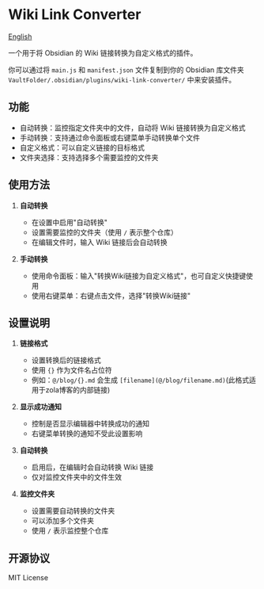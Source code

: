 # Wiki Link Converter

[English](README.md)

一个用于将 Obsidian 的 Wiki 链接转换为自定义格式的插件。

你可以通过将 `main.js` 和 `manifest.json` 文件复制到你的 Obsidian 库文件夹 `VaultFolder/.obsidian/plugins/wiki-link-converter/` 中来安装插件。

## 功能

- 自动转换：监控指定文件夹中的文件，自动将 Wiki 链接转换为自定义格式
- 手动转换：支持通过命令面板或右键菜单手动转换单个文件
- 自定义格式：可以自定义链接的目标格式
- 文件夹选择：支持选择多个需要监控的文件夹

## 使用方法

1. **自动转换**
   - 在设置中启用"自动转换"
   - 设置需要监控的文件夹（使用 `/` 表示整个仓库）
   - 在编辑文件时，输入 Wiki 链接后会自动转换

2. **手动转换**
   - 使用命令面板：输入"转换Wiki链接为自定义格式"，也可自定义快捷键使用
   - 使用右键菜单：右键点击文件，选择"转换Wiki链接"

## 设置说明

1. **链接格式**
   - 设置转换后的链接格式
   - 使用 `{}` 作为文件名占位符
   - 例如：`@/blog/{}.md` 会生成 `[filename](@/blog/filename.md)`(此格式适用于zola博客的内部链接)

2. **显示成功通知**
   - 控制是否显示编辑器中转换成功的通知
   - 右键菜单转换的通知不受此设置影响

3. **自动转换**
   - 启用后，在编辑时会自动转换 Wiki 链接
   - 仅对监控文件夹中的文件生效

4. **监控文件夹**
   - 设置需要自动转换的文件夹
   - 可以添加多个文件夹
   - 使用 `/` 表示监控整个仓库

## 开源协议

MIT License